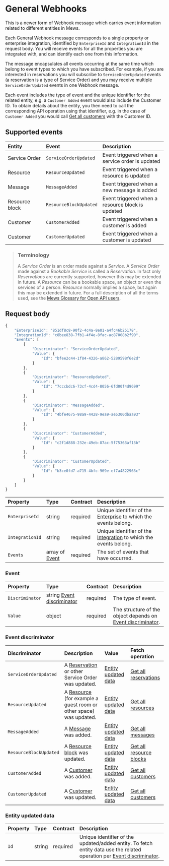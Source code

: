 # General Webhooks

This is a newer form of Webhook message which carries event information related to different entities in Mews.

Each General Webhook message corresponds to a single property or enterprise integration, identified by `EnterpriseId` and `IntegrationId` in the request body.
You will receive events for all the properties you are integrated with, and can identify each one from this information.

The message encapsulates all events occurring at the same time which belong to event types to which you have subscribed.
For example, if you are interested in reservations you will subscribe to `ServiceOrderUpdated` events (a reservation is a type of Service Order) and you may receive multiple `ServiceOrderUpdated` events in one Webhook message.

Each event includes the type of event and the unique identifier for the related entity, e.g. a `Customer Added` event would also include the Customer ID.
To obtain details about the entity, you then need to call the corresponding API operation using that identifier, e.g. in the case of `Customer Added` you would call [Get all customers](../operations/customers.md#get-all-customers) with the Customer ID.

## Supported events

| <div style="width:100px">Entity</div> | <div style="width:150px">Event</div> | Description |
| :-- | :-- | :-- |
| Service Order | `ServiceOrderUpdated` | Event triggered when a service order is updated |
| Resource | `ResourceUpdated` | Event triggered when a resource is updated |
| Message | `MessageAdded` | Event triggered when a new message is added |
| Resource block | `ResourceBlockUpdated` | Event triggered when a resource block is updated |
| Customer | `CustomerAdded` | Event triggered when a customer is added |
| Customer | `CustomerUpdated` | Event triggered when a customer is updated |

> ### Terminology
> A *Service Order* is an order made against a *Service*. A *Service Order* made against a *Bookable Service* is called a *Reservation*.
> In fact only *Reservations* are currently supported, however this may be extended in future.
> A *Resource* can be a bookable space, an object or even the services of a person. *Resource* normally implies a space, but again this may be extended in future.
> For a full description of all the terms used, see the [Mews Glossary for Open API users](https://help.mews.com/s/article/Mews-Glossary-for-Open-API-users?language=en_US).

## Request body

```javascript
{
    "EnterpriseId": "851df8c8-90f2-4c4a-8e01-a4fc46b25178",
    "IntegrationId": "c8bee838-7fb1-4f4e-8fac-ac87008b2f90",
    "Events": [
        {
            "Discriminator": "ServiceOrderUpdated",
            "Value": {
                "Id": "bfee2c44-1f84-4326-a862-5289598f6e2d"
            }
        },
        {
            "Discriminator": "ResourceUpdated",
            "Value": {
                "Id": "7cccbdc6-73cf-4cd4-8056-6fd00f4d9699"
            }
        },
        {
            "Discriminator": "MessageAdded",
            "Value": {
                "Id": "4bfe4675-98a9-4428-9ea9-ae5300dbaa93"
            }
        },
        {
            "Discriminator": "CustomerAdded",
            "Value": {
                "Id": "c2f1d888-232e-49eb-87ac-5f75363af13b"
            }
        },
        {
            "Discriminator": "CustomerUpdated",
            "Value": {
                "Id": "b3ce0fd7-a715-4bfc-969e-ef7a4822963c"
            }
        }
    ]
}
```

| Property | Type | Contract | Description |
| :-- | :-- | :-- | :-- |
| `EnterpriseId` | string | required | Unique identifier of the [Enterprise](../operations/configuration.md#enterprise) to which the events belong. |
| `IntegrationId` | string | required | Unique identifier of the [Integration](wh-integration.md#integration) to which the events belong. |
| `Events` | array of [Event](#event) | required | The set of events that have occurred. |

### Event

| Property | Type | Contract | Description |
| :-- | :-- | :-- | :-- |
| `Discriminator` | string [Event discriminator](#event-discriminator) | required | The type of event. |
| `Value` | object | required | The structure of the object depends on [Event discriminator](#event-discriminator). |

### Event discriminator

| Discriminator | Description | Value | Fetch operation |
| :-- | :-- | :-- | :-- |
| `ServiceOrderUpdated` | A [Reservation](../operations/reservations.md#reservation) or other Service Order was updated. | [Entity updated data](#entity-updated-data) | [Get all reservations](../operations/reservations.md#get-all-reservations) |
| `ResourceUpdated` | A [Resource](../operations/resources.md#resource) (for example a guest room or other space) was updated. | [Entity updated data](#entity-updated-data) | [Get all resources](../operations/resources.md#get-all-resources) |
| `MessageAdded` | A [Message](../operations/messages.md#message) was added. | [Entity updated data](#entity-updated-data) | [Get all messages](../operations/messages.md#get-all-messages) |
| `ResourceBlockUpdated` | A [Resource block](../operations/resourceblocks.md#resource-block) was updated. | [Entity updated data](#entity-updated-data) | [Get all resource blocks](../operations/resourceblocks.md#get-all-resource-blocks) |
| `CustomerAdded` | A [Customer](../operations/customers.md#customer) was added. | [Entity updated data](#entity-updated-data) | [Get all customers](../operations/customers.md#get-all-customers) |
| `CustomerUpdated` | A [Customer](../operations/customers.md#customer) was updated. | [Entity updated data](#entity-updated-data) | [Get all customers](../operations/customers.md#get-all-customers) |

### Entity updated data

| Property | Type | Contract | Description |
| :-- | :-- | :-- | :-- |
| `Id` | string | required | Unique identifier of the updated/added entity. To fetch entity data use the related operation per [Event discriminator](#event-discriminator). |
